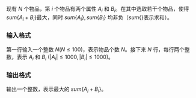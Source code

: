 现有 $N$ 个物品，第 $i$ 个物品有两个属性 $A_i$ 和 $B_i$。在其中选取若干个物品，使得 $sum\{A_i  +  B_i\}$最大，同时 $sum\{A_i\},sum\{B_i\}$ 均非负（$sum\{\}$表示求和）。

### 输入格式

第一行输入一个整数 $N(N \leq 100)$，表示物品个数 $N$。接下来 $N$ 行，每行两个整数，表示 $A_i$ 和 $B_i$ $(|A_i| \leq 1000  ,  |B_i| \leq 1000)$。

### 输出格式

输出一个整数，表示最大的 $sum\{A_i  +  B_i\}$。
